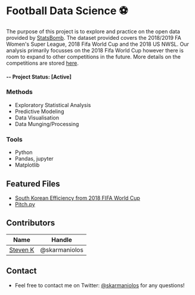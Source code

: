 # Football Data Science ⚽
The purpose of this project is to explore and practice on the open data provided by [StatsBomb](https://statsbomb.com/). The dataset provided covers the 2018/2019 FA Women's Super League, 2018 Fifa World Cup and the 2018 US NWSL. Our analysis primarily focusses on the 2018 Fifa World Cup however there is room to expand to other competitions in the future. More details on the competitions are stored [here](https://github.com/skarmaniolos/football-science/blob/master/data/raw/competitions.json).

#### -- Project Status: [Active]

### Methods
* Exploratory Statistical Analysis
* Predictive Modeling
* Data Visualisation
* Data Munging/Processing

### Tools
* Python
* Pandas, jupyter
* Matplotlib

## Featured Files
* [South Korean Efficiency from 2018 FIFA World Cup](https://github.com/skarmaniolos/football-science/blob/master/code/south_korean_efficiency.ipynb)
* [Pitch.py](https://github.com/skarmaniolos/football-science/blob/master/code/pitch.py)


## Contributors

| Name    | Handle   		  | 
|---------|-------------------|
|[Steven K](https://github.com/skarmaniolos)| @skarmaniolos        |

## Contact
* Feel free to contact me on Twitter: [@skarmaniolos](https://twitter.com/skarmaniolos) for any questions!
